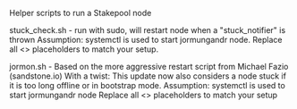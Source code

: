 Helper scripts to run a Stakepool node

stuck_check.sh - run with sudo, will restart node when a "stuck_notifier" is thrown
                 Assumption: systemctl is used to start jormungandr node.
                 Replace all <> placeholders to match your setup.
                 
                 

jormon.sh - Based on the more aggressive restart script from Michael Fazio (sandstone.io)
            With a twist: This update now also considers a node stuck if it is too long offline or in bootstrap mode.
            Assumption: systemctl is used to start jormungandr node
            Replace all <> placeholders to match your setup
